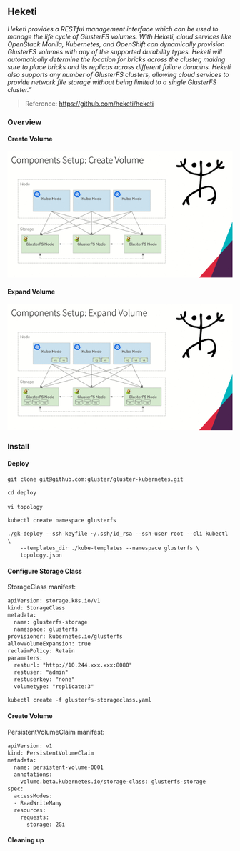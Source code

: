 ## Heketi

*Heketi provides a RESTful management interface which can be used to manage the life cycle of GlusterFS volumes. With Heketi, cloud services like OpenStack Manila, Kubernetes, and OpenShift can dynamically provision GlusterFS volumes with any of the supported durability types. Heketi will automatically determine the location for bricks across the cluster, making sure to place bricks and its replicas across different failure domains. Heketi also supports any number of GlusterFS clusters, allowing cloud services to provide network file storage without being limited to a single GlusterFS cluster.”*
> Reference: https://github.com/heketi/heketi

### Overview

#### Create Volume

<p align="center">
  <img src="images/heketi-create-volume.gif">
</p>

#### Expand Volume

<p align="center">
  <img src="images/heketi-expand-volume.gif">
</p>

### Install

#### Deploy
```
git clone git@github.com:gluster/gluster-kubernetes.git
```

```
cd deploy

vi topology
```

```
kubectl create namespace glusterfs
```

```
./gk-deploy --ssh-keyfile ~/.ssh/id_rsa --ssh-user root --cli kubectl \
    --templates_dir ./kube-templates --namespace glusterfs \
    topology.json
```

#### Configure Storage Class

StorageClass manifest:

```
apiVersion: storage.k8s.io/v1
kind: StorageClass
metadata:
  name: glusterfs-storage
  namespace: glusterfs
provisioner: kubernetes.io/glusterfs
allowVolumeExpansion: true
reclaimPolicy: Retain
parameters:
  resturl: "http://10.244.xxx.xxx:8080"
  restuser: "admin"
  restuserkey: "none"
  volumetype: "replicate:3"
```

```
kubectl create -f glusterfs-storageclass.yaml
```

#### Create Volume

PersistentVolumeClaim manifest:
```
apiVersion: v1
kind: PersistentVolumeClaim
metadata:
  name: persistent-volume-0001
  annotations:
    volume.beta.kubernetes.io/storage-class: glusterfs-storage
spec:
  accessModes:
  - ReadWriteMany
  resources:
    requests:
      storage: 2Gi
```

#### Cleaning up
